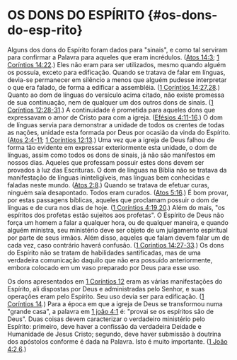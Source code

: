 # OS DONS DO ESPÍRITO {#os-dons-do-esp-rito}

Alguns dos dons do Espírito foram dados para &quot;sinais&quot;, e como tal serviram para confirmar a Palavra para aqueles que eram incrédulos. ([Atos 14:3](http://bibliaonline.com.br/acf/atos/14/3); [1 Coríntios 14:22](http://bibliaonline.com.br/acf/1co/14/22).) Eles não eram para ser utilizados, mesmo quando alguém os possuía, exceto para edificação. Quando se tratava de falar em línguas, devia-se permanecer em silêncio a menos que alguém pudesse interpretar o que era falado, de forma a edificar a assembléia. ([1 Coríntios 14:27,28](http://bibliaonline.com.br/acf/1co/14/27,28).) Quanto ao dom de línguas do versículo acima citado, não existe promessa de sua continuação, nem de qualquer um dos outros dons de sinais. ([1 Coríntios 12:28-31](http://bibliaonline.com.br/acf/1co/12/28-31).) A continuidade é prometida para aqueles dons que expressavam o amor de Cristo para com a igreja. ([Efésios 4:11-16](http://bibliaonline.com.br/acf/ef/4/11-16).) O dom de línguas servia para demonstrar a unidade de todos os crentes de todas as nações, unidade esta formada por Deus por ocasião da vinda do Espírito. ([Atos 2:4-11](http://bibliaonline.com.br/acf/atos/2/4-11); [1 Coríntios 12:13](http://bibliaonline.com.br/acf/1co/12/13).) Uma vez que a igreja de Deus falhou de forma tão evidente em expressar exteriormente esta unidade, o dom de línguas, assim como todos os dons de sinais, já não são manifestos em nossos dias. Aqueles que professam possuir estes dons devem ser provados à luz das Escrituras. O dom de línguas na Bíblia não se tratava da manifestação de línguas ininteligíveis, mas línguas bem conhecidas e faladas neste mundo. ([Atos 2:8](http://bibliaonline.com.br/acf/atos/2/8).) Quando se tratava de efetuar curas, ninguém saía desapontado. Todos eram curados. ([Atos 5:16](http://bibliaonline.com.br/acf/atos/5/16).) É bom provar, por estas passagens bíblicas, aqueles que proclamam possuir o dom de línguas e de cura nos dias de hoje. ([1 Coríntios 4:19,20](http://bibliaonline.com.br/acf/1co/4/19,20).) Além do mais, &quot;os espíritos dos profetas estão sujeitos aos profetas&quot;. O Espírito de Deus não força um homem a falar a qualquer hora, ou de qualquer maneira, e quando alguém ministra, seu ministério deve ser objeto de um julgamento espiritual por parte de seus irmãos. Além disso, aqueles que falam devem falar um de cada vez, caso contrário haverá confusão. ([1 Coríntios 14:27-33](http://bibliaonline.com.br/acf/1co/14/27-33).) Os dons do Espírito não se tratam de habilidades santificadas, mas de uma verdadeira comunicação daquilo que não era possuído anteriormente, embora colocado em um vaso preparado por Deus para esse uso.

Os dons apresentados em [1 Coríntios 12](http://bibliaonline.com.br/acf/1co/12) eram as várias manifestações do Espírito, ali dispostas por Deus e administradas pelo Senhor, e suas operações eram pelo Espírito. Seu uso devia ser para edificação. ([1 Coríntios 14](http://bibliaonline.com.br/acf/1co/14).) Para a época em que a igreja de Deus se transformou numa &quot;grande casa&quot;, a palavra em [1 joão 4:1](http://bibliaonline.com.br/acf/1jo/4/1) é: &quot;provai se os espíritos são de Deus&quot;. Duas coisas devem caracterizar o verdadeiro ministério pelo Espírito: primeiro, deve haver a confissão da verdadeira Deidade e Humanidade de Jesus Cristo; segundo, deve haver submissão à doutrina dos apóstolos conforme é dada na Palavra. Isto é muito importante. ([1 João 4:2,6](http://bibliaonline.com.br/acf/1jo/4/2,6).)